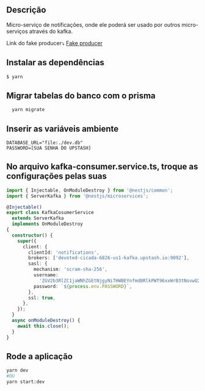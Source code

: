 ## Descrição

Micro-serviço de notificações, onde ele poderá ser usado por outros micro-serviços através do kafka.

Link do fake producer⤵
  <a href="">Fake producer</a>

## Instalar as dependências

```bash
$ yarn
```

## Migrar tabelas do banco com o prisma

```bash
  yarn migrate
```

## Inserir as variáveis ambiente

```env
DATABASE_URL="file:./dev.db"
PASSWORD=[SUA SENHA DO UPSTASH]
```

## No arquivo kafka-consumer.service.ts, troque as configurações pelas suas

```ts
import { Injectable, OnModuleDestroy } from '@nestjs/common';
import { ServerKafka } from '@nestjs/microservices';

@Injectable()
export class KafkaCosumerService
  extends ServerKafka
  implements OnModuleDestroy
{
  constructor() {
    super({
      client: {
        clientId: 'notifications',
        brokers: ['devoted-cicada-6826-us1-kafka.upstash.io:9092'],
        sasl: {
          mechanism: 'scram-sha-256',
          username:
            'ZGV2b3RlZC1jaWNhZGEtNjgyNiTHWBEYnfmdBRlkPWT96xxWrB3tNovwU22e2n8',
          password: `${process.env.PASSWORD}`,
        },
        ssl: true,
      },
    });
  }
  async onModuleDestroy() {
    await this.close();
  }
}

```

## Rode a aplicação
```bash
yarn dev
#OU
yarn start:dev
```





